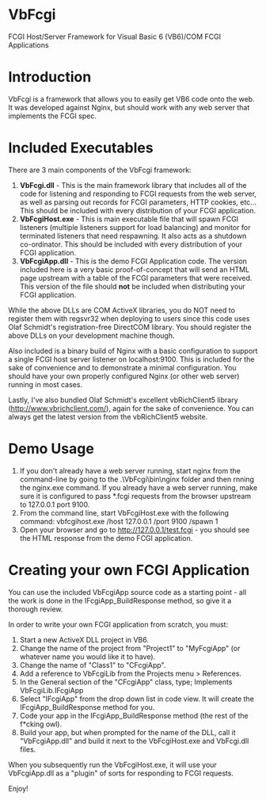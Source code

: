 # VbFcgi
FCGI Host/Server Framework for Visual Basic 6 (VB6)/COM FCGI Applications

# Introduction
VbFcgi is a framework that allows you to easily get VB6 code onto the web. It was developed against Nginx, but should work with any web server that implements the FCGI spec.

# Included Executables
There are 3 main components of the VbFcgi framework:
1. **VbFcgi.dll** - This is the main framework library that includes all of the code for listening and responding to FCGI requests from the web server, as well as parsing out records for FCGI parameters, HTTP cookies, etc... This should be included with every distribution of your FCGI application.
2. **VbFcgiHost.exe** - This is main executable file that will spawn FCGI listeners (multiple listeners support for load balancing) and monitor for terminated listeners that need respawning. It also acts as a shutdown co-ordinator. This should be included with every distribution of your FCGI application.
3. **VbFcgiApp.dll** - This is the demo FCGI Application code. The version included here is a very basic proof-of-concept that will send an HTML page upstream with a table of the FCGI parameters that were received. This version of the file should **not** be included when distributing your FCGI application.

While the above DLLs are COM ActiveX libraries, you do NOT need to register them with regsvr32 when deploying to users since this code uses Olaf Schmidt's registration-free DirectCOM library. You should register the above DLLs on your development machine though.

Also included is a binary build of Nginx with a basic configuration to support a single FCGI host server listener on localhost:9100. This is included for the sake of convenience and to demonstrate a minimal configuration. You should have your own properly configured Nginx (or other web server) running in most cases.

Lastly, I've also bundled Olaf Schmidt's excellent vbRichClient5 library (http://www.vbrichclient.com/), again for the sake of convenience. You can always get the latest version from the vbRichClient5 website.

# Demo Usage
1. If you don't already have a web server running, start nginx from the command-line by going to the .\VbFcgi\bin\nginx folder and then rnning the nginx.exe command. If you already have a web server running, make sure it is configured to pass *.fcgi requests from the browser upstream to 127.0.0.1 port 9100.
2. From the command line, start VbFcgiHost.exe with the following command: vbfcgihost.exe /host 127.0.0.1 /port 9100 /spawn 1
3. Open your browser and go to http://127.0.0.1/test.fcgi - you should see the HTML response from the demo FCGI application.

# Creating your own FCGI Application
You can use the included VbFcgiApp source code as a starting point - all the work is done in the IFcgiApp_BuildResponse method, so give it a thorough review.

In order to write your own FCGI application from scratch, you must:

1. Start a new ActiveX DLL project in VB6.
2. Change the name of the project from "Project1" to "MyFcgiApp" (or whatever name you would like it to have).
3. Change the name of "Class1" to "CFcgiApp".
4. Add a reference to VbFcgiLib from the Projects menu > References.
5. In the General section of the "CFcgiApp" class, type; Implements VbFcgiLib.IFcgiApp
6. Select "IFcgiApp" from the drop down list in code view. It will create the IFcgiApp_BuildResponse method for you.
7. Code your app in the IFcgiApp_BuildResponse method (the rest of the f*cking owl).
8. Build your app, but when prompted for the name of the DLL, call it "VbFcgiApp.dll" and build it next to the VbFcgiHost.exe and VbFcgi.dll files.

When you subsequently run the VbFcgiHost.exe, it will use your VbFcgiApp.dll as a "plugin" of sorts for responding to FCGI requests.

Enjoy!